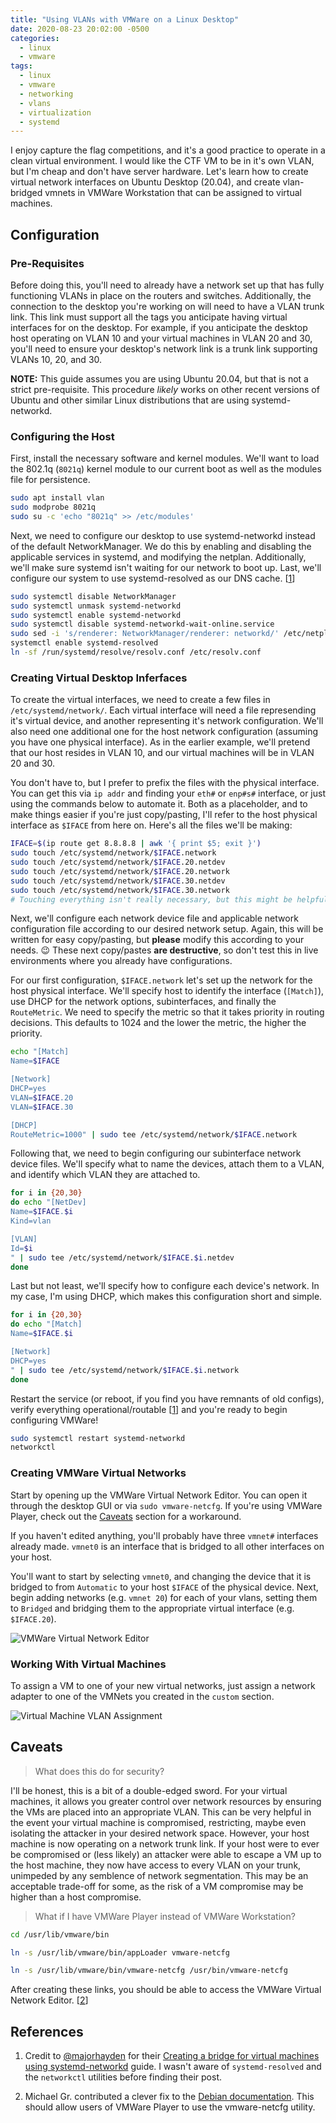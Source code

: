```yaml
---
title: "Using VLANs with VMWare on a Linux Desktop"
date: 2020-08-23 20:02:00 -0500
categories:
  - linux
  - vmware
tags:
  - linux
  - vmware
  - networking
  - vlans
  - virtualization
  - systemd
---
```


I enjoy capture the flag competitions, and it's a good practice to operate in a clean virtual environment.
I would like the CTF VM to be in it's own VLAN, but I'm cheap and don't have server hardware.
Let's learn how to create virtual network interfaces on Ubuntu Desktop (20.04), and create vlan-bridged vmnets in VMWare Workstation that can be assigned to virtual machines.

## Configuration

### Pre-Requisites

Before doing this, you'll need to already have a network set up that has fully functioning VLANs in place on the routers and switches.
Additionally, the connection to the desktop you're working on will need to have a VLAN trunk link.
This link must support all the tags you anticipate having virtual interfaces for on the desktop.
For example, if you anticipate the desktop host operating on VLAN 10 and your virtual machines in VLAN 20 and 30, you'll need to ensure your desktop's network link is a trunk link supporting VLANs 10, 20, and 30.

**NOTE:** This guide assumes you are using Ubuntu 20.04, but that is not a strict pre-requisite.
This procedure *likely* works on other recent versions of Ubuntu and other similar Linux distributions that are using systemd-networkd.

### Configuring the Host

First, install the necessary software and kernel modules.
We'll want to load the 802.1q (`8021q`) kernel module to our current boot as well as the modules file for persistence.

``` bash
sudo apt install vlan
sudo modprobe 8021q
sudo su -c 'echo "8021q" >> /etc/modules'
```

Next, we need to configure our desktop to use systemd-networkd instead of the default NetworkManager.
We do this by enabling and disabling the applicable services in systemd, and modifying the netplan.
Additionally, we'll make sure systemd isn't waiting for our network to boot up.
Last, we'll configure our system to use systemd-resolved as our DNS cache. [[1](#references)]

``` bash
sudo systemctl disable NetworkManager
sudo systemctl unmask systemd-networkd
sudo systemctl enable systemd-networkd
sudo systemctl disable systemd-networkd-wait-online.service
sudo sed -i 's/renderer: NetworkManager/renderer: networkd/' /etc/netplan/01-network-manager-all.yaml
systemctl enable systemd-resolved
ln -sf /run/systemd/resolve/resolv.conf /etc/resolv.conf
```

### Creating Virtual Desktop Inferfaces

To create the virtual interfaces, we need to create a few files in `/etc/systemd/network/`.
Each virtual interface will need a file represending it's virtual device, and another representing it's network configuration.
We'll also need one additional one for the host network configuration (assuming you have one physical interface).
As in the earlier example, we'll pretend that our host resides in VLAN 10, and our virtual machines will be in VLAN 20 and 30.

You don't have to, but I prefer to prefix the files with the physical interface.
You can get this via `ip addr` and finding your `eth#` or `enp#s#` interface, or just using the commands below to automate it.
Both as a placeholder, and to make things easier if you're just copy/pasting, I'll refer to the host physical interface as `$IFACE` from here on.
Here's all the files we'll be making:

``` bash
IFACE=$(ip route get 8.8.8.8 | awk '{ print $5; exit }')
sudo touch /etc/systemd/network/$IFACE.network
sudo touch /etc/systemd/network/$IFACE.20.netdev
sudo touch /etc/systemd/network/$IFACE.20.network
sudo touch /etc/systemd/network/$IFACE.30.netdev
sudo touch /etc/systemd/network/$IFACE.30.network
# Touching everything isn't really necessary, but this might be helpful to visualize the logical connection between the files.
```

Next, we'll configure each network device file and applicable network configuration file according to our desired network setup.
Again, this will be written for easy copy/pasting, but **please** modify this according to your needs. 😉️
These next copy/pastes **are destructive**, so don't test this in live environments where you already have configurations.

For our first configuration, `$IFACE.network` let's set up the network for the host physical interface.
We'll specify host to identify the interface (`[Match]`), use DHCP for the network options, subinterfaces, and finally the `RouteMetric`.
We need to specify the metric so that it takes priority in routing decisions. This defaults to 1024 and the lower the metric, the higher the priority.

``` bash
echo "[Match]
Name=$IFACE

[Network]
DHCP=yes
VLAN=$IFACE.20
VLAN=$IFACE.30

[DHCP]
RouteMetric=1000" | sudo tee /etc/systemd/network/$IFACE.network
```

Following that, we need to begin configuring our subinterface network device files.
We'll specify what to name the devices, attach them to a VLAN, and identify which VLAN they are attached to.

``` bash
for i in {20,30}
do echo "[NetDev]
Name=$IFACE.$i
Kind=vlan

[VLAN]
Id=$i
" | sudo tee /etc/systemd/network/$IFACE.$i.netdev
done
```

Last but not least, we'll specify how to configure each device's network. In my case, I'm using DHCP, which makes this configuration short and simple.

``` bash
for i in {20,30}
do echo "[Match]
Name=$IFACE.$i

[Network]
DHCP=yes
" | sudo tee /etc/systemd/network/$IFACE.$i.network
done
```

Restart the service (or reboot, if you find you have remnants of old configs), verify everything operational/routable [[1](#references)] and you're ready to begin configuring VMWare!

``` bash
sudo systemctl restart systemd-networkd
networkctl
```

### Creating VMWare Virtual Networks

Start by opening up the VMWare Virtual Network Editor.
You can open it through the desktop GUI or via `sudo vmware-netcfg`.
If you're using VMWare Player, check out the [Caveats](#caveats) section for a workaround.

If you haven't edited anything, you'll probably have three `vmnet#` interfaces already made.
`vmnet0` is an interface that is bridged to all other interfaces on your host.

You'll want to start by selecting `vmnet0`, and changing the device that it is bridged to from `Automatic` to your host `$IFACE` of the physical device.
Next, begin adding networks (e.g. `vmnet 20`) for each of your vlans, setting them to `Bridged` and bridging them to the appropriate virtual interface (e.g. `$IFACE.20`).

![VMWare Virtual Network Editor](/assets/images/vmware-netcfg-vlan.png)

### Working With Virtual Machines

To assign a VM to one of your new virtual networks, just assign a network adapter to one of the VMNets you created in the `custom` section.

![Virtual Machine VLAN Assignment](/assets/images/vmware-netcfg-vlan.png)

## Caveats

> What does this do for security?

I'll be honest, this is a bit of a double-edged sword.
For your virtual machines, it allows you greater control over network resources by ensuring the VMs are placed into an appropriate VLAN.
This can be very helpful in the event your virtual machine is compromised, restricting, maybe even isolating the attacker in your desired network space.
However, your host machine is now operating on a network trunk link.
If your host were to ever be compromised or (less likely) an attacker were able to escape a VM up to the host machine, they now have access to every VLAN on your trunk, unimpeded by any semblence of network segmentation.
This may be an acceptable trade-off for some, as the risk of a VM compromise may be higher than a host compromise.

> What if I have VMWare Player instead of VMWare Workstation?

``` bash
cd /usr/lib/vmware/bin

ln -s /usr/lib/vmware/bin/appLoader vmware-netcfg

ln -s /usr/lib/vmware/bin/vmware-netcfg /usr/bin/vmware-netcfg
```

After creating these links, you should be able to access the VMWare Virtual Network Editor. [[2](#references)]

## References

1. Credit to [@majorhayden](https://twitter.com/majorhayden) for their [Creating a bridge for virtual machines using systemd-networkd](https://major.io/2015/03/26/creating-a-bridge-for-virtual-machines-using-systemd-networkd/) guide.
I wasn't aware of `systemd-resolved` and the `networkctl` utilities before finding their post.

2. Michael Gr. contributed a clever fix to the [Debian documentation](https://wiki.debian.org/VMware#Running_vmware-netcfg_.28Virtual_Network_Editor.29_with_VMware_Player).
This should allow users of VMWare Player to use the vmware-netcfg utility.
